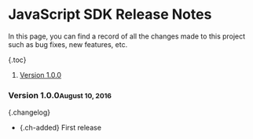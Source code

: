 # JavaScript SDK Release Notes

In this page, you can find a record of all the changes made to this project such as bug fixes, new features, etc.

{.toc}
1. [Version 1.0.0](#v1.0.0)

<a name="v1.0.0"></a>
### Version 1.0.0<small class="release-date">August 10, 2016</small>

{.changelog}
* {.ch-added} First release
